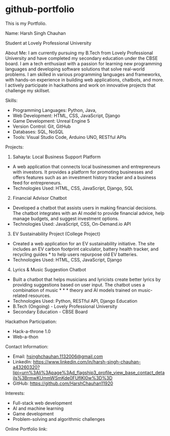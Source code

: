 # github-portfolio

This is my Portfolio. 


Name: Harsh Singh Chauhan

Student at Lovely Professional University


About Me:
I am currently pursuing my B.Tech from Lovely Professional University and have completed my secondary education under the CBSE board. I am a tech enthusiast with a passion for learning new programming languages and developing software solutions that solve real-world problems. I am skilled in various programming languages and frameworks, with hands-on experience in building web applications, chatbots, and more. I actively participate in hackathons and work on innovative projects that challenge my skillset.


Skills:
* Programming Languages: Python, Java,
* Web Development: HTML, CSS, JavaScript, Django
* Game Development: Unreal Engine 5
* Version Control: Git, GitHub
* Databases: SQL, NoSQL
* Tools: Visual Studio Code, Arduino UNO, RESTful APIs

  
Projects:
1. Sahayta: Local Business Support Platform
* A web application that connects local businessmen and entrepreneurs with investors. It provides a platform for promoting businesses and offers features such as 
 an investment history tracker and a business feed for entrepreneurs.
* Technologies Used: HTML, CSS, JavaScript, Django, SQL
2. Financial Advisor Chatbot
* Developed a chatbot that assists users in making financial decisions. The chatbot integrates with an AI model to provide financial advice, help manage budgets, 
 and suggest investment options.
* Technologies Used: JavaScript, CSS, On-Demand.io API
3. EV Sustainability Project (College Project)
* Created a web application for an EV sustainability initiative. The site includes an EV carbon footprint calculator, battery health tracker, and recycling guides * to help users repurpose old EV batteries.
* Technologies Used: HTML, CSS, JavaScript, Django
4. Lyrics & Music Suggestion Chatbot
* Built a chatbot that helps musicians and lyricists create better lyrics by providing suggestions based on user input. The chatbot uses a combination of music * * * theory and AI models trained on music-related resources.
* Technologies Used: Python, RESTful API, Django
Education
* B.Tech (Ongoing) - Lovely Professional University
* Secondary Education - CBSE Board

  
Hackathon Participation:
* Hack-a-throne 1.0
* Web-a-thon


Contact Information:
* Email: hsinghchauhan.1132006@gmail.com
* LinkedIn: https://www.linkedin.com/in/harsh-singh-chauhan-a43260320?lipi=urn%3Ali%3Apage%3Ad_flagship3_profile_view_base_contact_details%3BrmwKUmmWSmKde0FUfIKl0w%3D%3D
* GitHub: https://github.com/HarshChauhan11920


Interests:
* Full-stack web development
* AI and machine learning
* Game development
* Problem-solving and algorithmic challenges

Online Portfolio link: 
